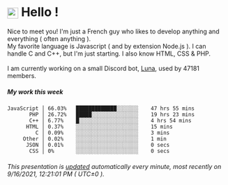 # <img src="https://64.media.tumblr.com/a77fe63f35eafbe14be38765babf1cb2/ec4eb63d77592970-8f/s1280x1920/cb3343c17d8b4e6010ca747520d078d3dba9ac25.gif" style="vertical-align:middle" width="25px"> Hello !
Nice to meet you! I'm just a French guy who likes to develop anything and everything ( often anything ). <br/>My favorite language is Javascript ( and by extension Node.js ). I can handle C and C++, but I'm just starting. I also know HTML, CSS & PHP.<br/><br/>
I am currently working on a small Discord bot, [Luna](https://github.com/Asgarrrr/Luna), used by 47181 members.<br/>
##### My work this week<br/>
```
JavaScript │ 66.03%   █████████████░░░░░░░    47 hrs 55 mins
       PHP │ 26.72%   █████░░░░░░░░░░░░░░░    19 hrs 23 mins
       C++ │ 6.77%    █░░░░░░░░░░░░░░░░░░░    4 hrs 54 mins
      HTML │ 0.37%    ░░░░░░░░░░░░░░░░░░░░    15 mins
         C │ 0.09%    ░░░░░░░░░░░░░░░░░░░░    3 mins
     Other │ 0.02%    ░░░░░░░░░░░░░░░░░░░░    1 min
      JSON │ 0.01%    ░░░░░░░░░░░░░░░░░░░░    0 secs
       CSS │ 0%       ░░░░░░░░░░░░░░░░░░░░    0 secs
```
###### This presentation is [updated](https://github.com/Asgarrrr) automatically every minute, most recently on 9/16/2021, 12:21:01 PM ( UTC±0 ).